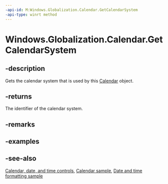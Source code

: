 ```yaml
---
-api-id: M:Windows.Globalization.Calendar.GetCalendarSystem
-api-type: winrt method
---
```


<!-- Method syntax
public string GetCalendarSystem()
-->

# Windows.Globalization.Calendar.GetCalendarSystem

## -description
Gets the calendar system that is used by this [Calendar](calendar.md) object.

## -returns
The identifier of the calendar system.

## -remarks

## -examples

## -see-also

[Calendar, date, and time controls](/windows/uwp/design/controls-and-patterns/date-and-time), [Calendar sample](https://github.com/Microsoft/Windows-universal-samples/tree/master/Samples/Calendar), [Date and time formatting sample](https://github.com/microsoft/Windows-universal-samples/tree/master/Samples/DateTimeFormatting)
